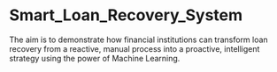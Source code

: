 # Smart_Loan_Recovery_System
The aim is to demonstrate how financial institutions can transform loan recovery from a reactive, manual process into a proactive, intelligent strategy using the power of Machine Learning.
